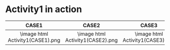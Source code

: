 # Activity1 in action

|CASE1|CASE2|CASE3|CASE4|
|:--:|:--:|:--:|:--:|
|\image html Activity1(CASE1).png|\image html Activity1(CASE2).png|\image html Activity1(CASE3).png|\image html Activity1(CASE4).png
